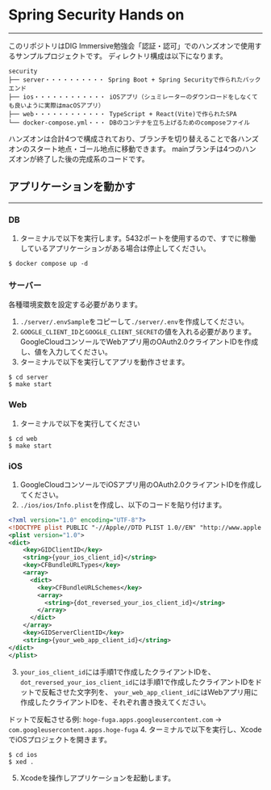 # Spring Security Hands on

----
このリポジトリはDIG Immersive勉強会「認証・認可」でのハンズオンで使用するサンプルプロジェクトです。
ディレクトリ構成は以下になります。
```
security
├── server・・・・・・・・・・ Spring Boot + Spring Securityで作られたバックエンド
├── ios・・・・・・・・・・・・ iOSアプリ（シュミレーターのダウンロードをしなくても良いように実際はmacOSアプリ）
├── web・・・・・・・・・・・・ TypeScript + React(Vite)で作られたSPA
└── docker-compose.yml・・・ DBのコンテナを立ち上げるためのcomposeファイル
```
ハンズオンは合計4つで構成されており、ブランチを切り替えることで各ハンズオンのスタート地点・ゴール地点に移動できます。
mainブランチは4つのハンズオンが終了した後の完成系のコードです。
## アプリケーションを動かす

---

### DB
1. ターミナルで以下を実行します。5432ポートを使用するので、すでに稼働しているアプリケーションがある場合は停止してください。
```shell
$ docker compose up -d
```

### サーバー
各種環境変数を設定する必要があります。
1. `./server/.envSample`をコピーして`./server/.env`を作成してください。
2. `GOOGLE_CLIENT_ID`と`GOOGLE_CLIENT_SECRET`の値を入れる必要があります。
GoogleCloudコンソールでWebアプリ用のOAuth2.0クライアントIDを作成し、値を入力してください。
3. ターミナルで以下を実行してアプリを動作させます。
```shell
$ cd server
$ make start
```

### Web
1. ターミナルで以下を実行してください
```shell
$ cd web
$ make start
```

### iOS
1. GoogleCloudコンソールでiOSアプリ用のOAuth2.0クライアントIDを作成してください。
2. `./ios/ios/Info.plist`を作成し、以下のコードを貼り付けます。
```xml
<?xml version="1.0" encoding="UTF-8"?>
<!DOCTYPE plist PUBLIC "-//Apple//DTD PLIST 1.0//EN" "http://www.apple.com/DTDs/PropertyList-1.0.dtd">
<plist version="1.0">
<dict>
	<key>GIDClientID</key>
	<string>{your_ios_client_id}</string>
    <key>CFBundleURLTypes</key>
    <array>
      <dict>
        <key>CFBundleURLSchemes</key>
        <array>
          <string>{dot_reversed_your_ios_client_id}</string>
        </array>
      </dict>
    </array>
    <key>GIDServerClientID</key>
    <string>{your_web_app_client_id}</string>
</dict>
</plist>

```
3. `your_ios_client_id`には手順1で作成したクライアントIDを、
`dot_reversed_your_ios_client_id`には手順1で作成したクライアントIDをドットで反転させた文字列を、
`your_web_app_client_id`にはWebアプリ用に作成したクライアントIDを、それぞれ書き換えてください。

ドットで反転させる例: `hoge-fuga.apps.googleusercontent.com` -> `com.googleusercontent.apps.hoge-fuga`
4. ターミナルで以下を実行し、XcodeでiOSプロジェクトを開きます。
```shell
$ cd ios
$ xed .
```
5. Xcodeを操作しアプリケーションを起動します。
